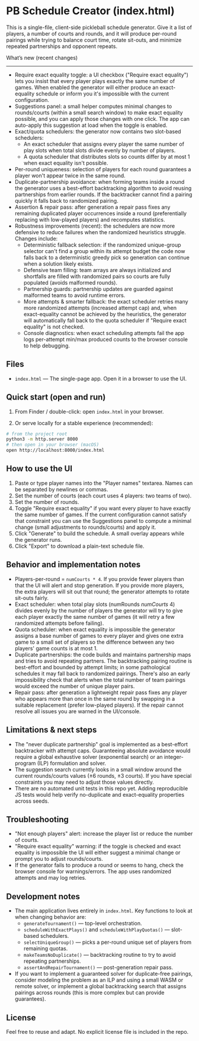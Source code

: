 
PB Schedule Creator (index.html)
================================

This is a single-file, client-side pickleball schedule generator. Give it a list of players, a number of courts and rounds, and it will produce per-round pairings while trying to balance court time, rotate sit-outs, and minimize repeated partnerships and opponent repeats.

What’s new (recent changes)

---------------------------

- Require exact equality toggle: a UI checkbox ("Require exact equality") lets you insist that every player plays exactly the same number of games. When enabled the generator will either produce an exact-equality schedule or inform you it's impossible with the current configuration.
- Suggestions panel: a small helper computes minimal changes to rounds/courts (within a small search window) to make exact equality possible, and you can apply those changes with one click. The app can auto-apply this suggestion at load when the toggle is enabled.
- Exact/quota schedulers: the generator now contains two slot-based schedulers:
  - An exact scheduler that assigns every player the same number of play slots when total slots divide evenly by number of players.
  - A quota scheduler that distributes slots so counts differ by at most 1 when exact equality isn't possible.
- Per-round uniqueness: selection of players for each round guarantees a player won't appear twice in the same round.
- Duplicate-partnership avoidance: when forming teams inside a round the generator uses a best-effort backtracking algorithm to avoid reusing partnerships from earlier rounds. If the backtracker cannot find a pairing quickly it falls back to randomized pairing.
- Assertion & repair pass: after generation a repair pass fixes any remaining duplicated player occurrences inside a round (preferentially replacing with low-played players) and recomputes statistics.
- Robustness improvements (recent): the schedulers are now more defensive to reduce failures when the randomized heuristics struggle. Changes include:
  - Deterministic fallback selection: if the randomized unique-group selector can't find a group within its attempt budget the code now falls back to a deterministic greedy pick so generation can continue when a solution likely exists.
  - Defensive team filling: team arrays are always initialized and shortfalls are filled with randomized pairs so courts are fully populated (avoids malformed rounds).
  - Partnership guards: partnership updates are guarded against malformed teams to avoid runtime errors.
  - More attempts & smarter fallback: the exact scheduler retries many more randomized attempts (increased attempt cap) and, when exact-equality cannot be achieved by the heuristics, the generator will automatically fall back to the quota scheduler if "Require exact equality" is not checked.
  - Console diagnostics: when exact scheduling attempts fail the app logs per-attempt min/max produced counts to the browser console to help debugging.

Files
-----

- `index.html` — The single-page app. Open it in a browser to use the UI.

Quick start (open and run)
-------------------------

1. From Finder / double-click: open `index.html` in your browser.

2. Or serve locally for a stable experience (recommended):

```bash
# from the project root
python3 -m http.server 8000
# then open in your browser (macOS)
open http://localhost:8000/index.html
```

How to use the UI
-----------------

1. Paste or type player names into the "Player names" textarea. Names can be separated by newlines or commas.
2. Set the number of courts (each court uses 4 players: two teams of two).
3. Set the number of rounds.
4. Toggle "Require exact equality" if you want every player to have exactly the same number of games. If the current configuration cannot satisfy that constraint you can use the Suggestions panel to compute a minimal change (small adjustments to rounds/courts) and apply it.
5. Click "Generate" to build the schedule. A small overlay appears while the generator runs.
6. Click "Export" to download a plain-text schedule file.

Behavior and implementation notes
---------------------------------

- Players-per-round = `numCourts * 4`. If you provide fewer players than that the UI will alert and stop generation. If you provide more players, the extra players will sit out that round; the generator attempts to rotate sit-outs fairly.
- Exact scheduler: when total play slots (numRounds *numCourts* 4) divides evenly by the number of players the generator will try to give each player exactly the same number of games (it will retry a few randomized attempts before failing).
- Quota scheduler: when exact equality is impossible the generator assigns a base number of games to every player and gives one extra game to a small set of players so the difference between any two players' game counts is at most 1.
- Duplicate partnerships: the code builds and maintains partnership maps and tries to avoid repeating partners. The backtracking pairing routine is best-effort and bounded by attempt limits; in some pathological schedules it may fall back to randomized pairings. There's also an early impossibility check that alerts when the total number of team pairings would exceed the number of unique player pairs.
- Repair pass: after generation a lightweight repair pass fixes any player who appears more than once in the same round by swapping in a suitable replacement (prefer low-played players). If the repair cannot resolve all issues you are warned in the UI/console.

Limitations & next steps
------------------------

- The "never duplicate partnership" goal is implemented as a best-effort backtracker with attempt caps. Guaranteeing absolute avoidance would require a global exhaustive solver (exponential search) or an integer-program (ILP) formulation and solver.
- The suggestion search currently looks in a small window around the current rounds/courts values (±6 rounds, ±3 courts). If you have special constraints you may need to adjust those values directly.
- There are no automated unit tests in this repo yet. Adding reproducible JS tests would help verify no-duplicate and exact-equality properties across seeds.

Troubleshooting
---------------

- "Not enough players" alert: increase the player list or reduce the number of courts.
- "Require exact equality" warning: if the toggle is checked and exact equality is impossible the UI will either suggest a minimal change or prompt you to adjust rounds/courts.
- If the generator fails to produce a round or seems to hang, check the browser console for warnings/errors. The app uses randomized attempts and may log retries.

Development notes
-----------------

- The main application lives entirely in `index.html`. Key functions to look at when changing behavior are:
  - `generateTournament()` — top-level orchestration.
  - `scheduleWithExactPlays()` and `scheduleWithPlayQuotas()` — slot-based schedulers.
  - `selectUniqueGroup()` — picks a per-round unique set of players from remaining quotas.
  - `makeTeamsNoDuplicate()` — backtracking routine to try to avoid repeating partnerships.
  - `assertAndRepairTournament()` — post-generation repair pass.
- If you want to implement a guaranteed solver for duplicate-free pairings, consider modeling the problem as an ILP and using a small WASM or remote solver, or implement a global backtracking search that assigns pairings across rounds (this is more complex but can provide guarantees).

License
-------

Feel free to reuse and adapt. No explicit license file is included in the repo.
